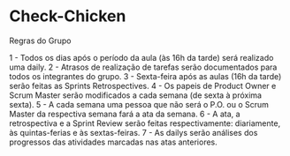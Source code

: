 # Check-Chicken

Regras do Grupo 

1 - Todos os dias após o período da aula (às 16h da tarde) será realizado uma daily.
2 - Atrasos de realização de tarefas serão documentados para todos os integrantes do grupo. 
3 - Sexta-feira após as aulas (16h da tarde) serão feitas as Sprints Retrospectives.
4 - Os papeis de Product Owner e Scrum Master serão modificados a cada semana (de sexta à próxima sexta).
5 - A cada semana uma pessoa que não será o P.O. ou o Scrum Master da respectiva semana fará a ata da semana.
6 - A ata, a retrospectiva e a Sprint Review serão feitas respectivamente: diariamente, às quintas-ferias e às sextas-feiras. 
7 - As dailys serão análises dos progressos das atividades marcadas nas atas anteriores. 